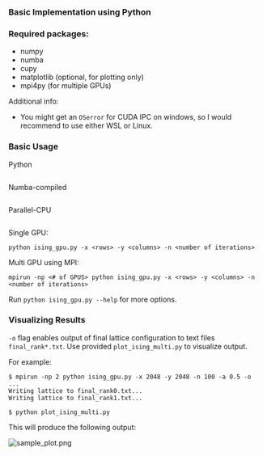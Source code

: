 ### Basic Implementation using Python

### Required packages:

-   numpy
-   numba
-   cupy
-   matplotlib (optional, for plotting only)
-   mpi4py (for multiple GPUs)

Additional info:

-   You might get an `OSerror` for CUDA IPC on windows, so I would recommend to use either WSL or Linux.

### Basic Usage

Python

```

```

Numba-compiled

```

```

Parallel-CPU

```

```

Single GPU:

```
python ising_gpu.py -x <rows> -y <columns> -n <number of iterations>
```

Multi GPU using MPI:

```
mpirun -np <# of GPUS> python ising_gpu.py -x <rows> -y <columns> -n <number of iterations>
```

Run `python ising_gpu.py --help` for more options.

### Visualizing Results

`-o` flag enables output of final lattice configuration to text files `final_rank*.txt`. Use provided `plot_ising_multi.py` to visualize output.

For example:

```
$ mpirun -np 2 python ising_gpu.py -x 2048 -y 2048 -n 100 -a 0.5 -o
...
Writing lattice to final_rank0.txt...
Writing lattice to final_rank1.txt...

$ python plot_ising_multi.py
```

This will produce the following output:

![sample_plot.png](sample_plot.png)

